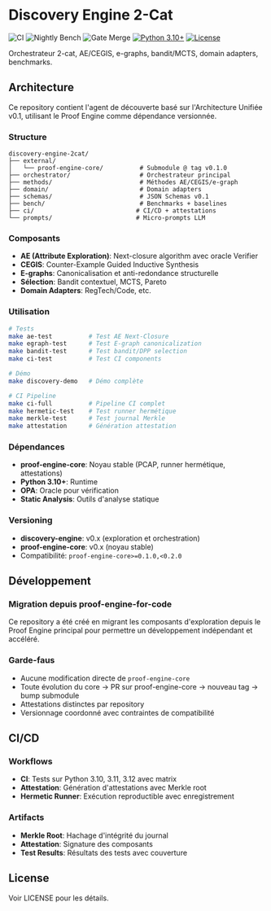 # Discovery Engine 2-Cat

![CI](https://github.com/RomainPeter/discovery-engine-2cat/actions/workflows/ci.yml/badge.svg)
![Nightly Bench](https://github.com/RomainPeter/discovery-engine-2cat/actions/workflows/nightly-bench.yml/badge.svg)
![Gate Merge](https://github.com/RomainPeter/discovery-engine-2cat/actions/workflows/gate-merge.yml/badge.svg)
[![Python 3.10+](https://img.shields.io/badge/python-3.10+-blue.svg)](https://www.python.org/downloads/)
[![License](https://img.shields.io/badge/license-MIT-green.svg)](LICENSE)

Orchestrateur 2-cat, AE/CEGIS, e-graphs, bandit/MCTS, domain adapters, benchmarks.

## Architecture

Ce repository contient l'agent de découverte basé sur l'Architecture Unifiée v0.1, utilisant le Proof Engine comme dépendance versionnée.

### Structure

```
discovery-engine-2cat/
├── external/
│   └── proof-engine-core/          # Submodule @ tag v0.1.0
├── orchestrator/                   # Orchestrateur principal
├── methods/                        # Méthodes AE/CEGIS/e-graph
├── domain/                         # Domain adapters
├── schemas/                        # JSON Schemas v0.1
├── bench/                          # Benchmarks + baselines
├── ci/                            # CI/CD + attestations
└── prompts/                       # Micro-prompts LLM
```

### Composants

- **AE (Attribute Exploration)**: Next-closure algorithm avec oracle Verifier
- **CEGIS**: Counter-Example Guided Inductive Synthesis
- **E-graphs**: Canonicalisation et anti-redondance structurelle
- **Sélection**: Bandit contextuel, MCTS, Pareto
- **Domain Adapters**: RegTech/Code, etc.

### Utilisation

```bash
# Tests
make ae-test          # Test AE Next-Closure
make egraph-test      # Test E-graph canonicalization
make bandit-test      # Test bandit/DPP selection
make ci-test          # Test CI components

# Démo
make discovery-demo   # Démo complète

# CI Pipeline
make ci-full          # Pipeline CI complet
make hermetic-test    # Test runner hermétique
make merkle-test      # Test journal Merkle
make attestation      # Génération attestation
```

### Dépendances

- **proof-engine-core**: Noyau stable (PCAP, runner hermétique, attestations)
- **Python 3.10+**: Runtime
- **OPA**: Oracle pour vérification
- **Static Analysis**: Outils d'analyse statique

### Versioning

- **discovery-engine**: v0.x (exploration et orchestration)
- **proof-engine-core**: v0.x (noyau stable)
- Compatibilité: `proof-engine-core>=0.1.0,<0.2.0`

## Développement

### Migration depuis proof-engine-for-code

Ce repository a été créé en migrant les composants d'exploration depuis le Proof Engine principal pour permettre un développement indépendant et accéléré.

### Garde-faus

- Aucune modification directe de `proof-engine-core`
- Toute évolution du core → PR sur proof-engine-core → nouveau tag → bump submodule
- Attestations distinctes par repository
- Versionnage coordonné avec contraintes de compatibilité

## CI/CD

### Workflows

- **CI**: Tests sur Python 3.10, 3.11, 3.12 avec matrix
- **Attestation**: Génération d'attestations avec Merkle root
- **Hermetic Runner**: Exécution reproductible avec enregistrement

### Artifacts

- **Merkle Root**: Hachage d'intégrité du journal
- **Attestation**: Signature des composants
- **Test Results**: Résultats des tests avec couverture

## License

Voir LICENSE pour les détails.